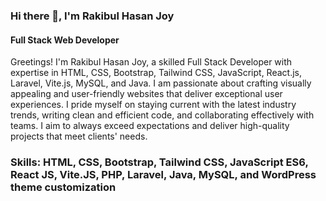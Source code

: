 ### Hi there 👋, I'm Rakibul Hasan Joy
#### Full Stack Web Developer

Greetings!
I'm Rakibul Hasan Joy, a skilled Full Stack Developer with expertise in HTML, CSS, Bootstrap, Tailwind CSS, JavaScript, React.js, Laravel, Vite.js, MySQL, and Java. I am passionate about crafting visually appealing and user-friendly websites that deliver exceptional user experiences. I pride myself on staying current with the latest industry trends, writing clean and efficient code, and collaborating effectively with teams. I aim to always exceed expectations and deliver high-quality projects that meet clients' needs.

### Skills: HTML, CSS, Bootstrap, Tailwind CSS, JavaScript ES6, React JS, Vite.JS, PHP, Laravel, Java, MySQL, and WordPress theme customization
